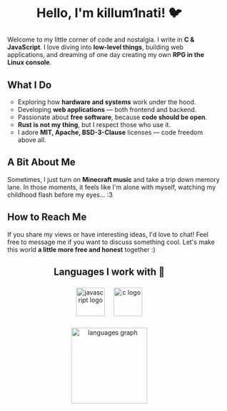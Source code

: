 <h1 align="center">Hello, I'm killum1nati! 🐦</h1>

###

<ul>

Welcome to my little corner of code and nostalgia. I write in **C & JavaScript**. I love diving into **low-level things**, building web applications, and dreaming of one day creating my own **RPG in the Linux console**.

## What I Do
- Exploring how **hardware and systems** work under the hood.
- Developing **web applications** — both frontend and backend.
- Passionate about **free software**, because **code should be open**.
- **Rust is not my thing**, but I respect those who use it.
- I adore **MIT, Apache, BSD-3-Clause** licenses — code freedom above all.

## A Bit About Me
Sometimes, I just turn on **Minecraft music** and take a trip down memory lane. In those moments, it feels like I'm alone with myself, watching my childhood flash before my eyes... :3

## How to Reach Me
If you share my views or have interesting ideas, I'd love to chat! Feel free to message me if you want to discuss something cool. Let's make this world **a little more free and honest** together :)
</ul>

###

<h2 align="center">Languages I work with 📜</h2>

###

<div align="center">
  <img src="https://cdn.jsdelivr.net/gh/devicons/devicon/icons/javascript/javascript-original.svg" height="64" alt="javascript logo"  />
  <img width="12" />
  <img src="https://cdn.jsdelivr.net/gh/devicons/devicon/icons/c/c-original.svg" height="64" alt="c logo"  />
</div>

###

<div align="center">
  <img src="https://github-readme-stats.vercel.app/api/top-langs?username=killum1nati&locale=en&hide_title=true&layout=compact&card_width=320&langs_count=8&theme=default&hide_border=true&order=2" height="170" alt="languages graph"  />
</div>

###

